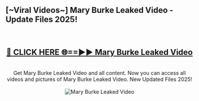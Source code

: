 <h2>[~Viral Videos~] Mary Burke Leaked Video - Update Files 2025!</h2>
<br>
<div align="center">
<h2><a href="https://betterlinks.top/A2PfLJ" rel="nofollow">🔴 CLICK HERE 🌐==►► Mary Burke Leaked Video</a></h2>
<br>
Get Mary Burke Leaked Video and all content. Now you can access all videos and pictures of Mary Burke Leaked Video. New Updated Files 2025!
<br>
<br>
<a href="https://betterlinks.top/A2PfLJ" rel="nofollow" data-target="animated-image.originalLink"><img src="https://i.ibb.co.com/WyWwxjT/player-gif2.gif" alt="Mary Burke Leaked Video" style="max-width: 100%; display: inline-block;" data-target="animated-image.originalImage"></a>
</div>
<br>
